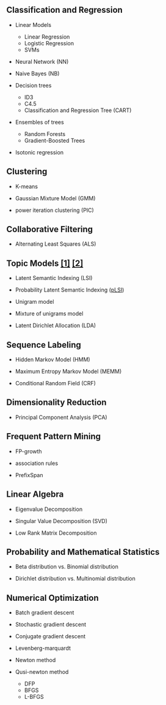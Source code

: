 ## Classification and Regression

* Linear Models
    + Linear Regression
    + Logistic Regression
    +  SVMs

* Neural Network (NN)

* Naive Bayes (NB)

* Decision trees 
    + ID3
    + C4.5
    + Classification and Regression Tree (CART)

* Ensembles of trees 
    + Random Forests
    + Gradient-Boosted Trees

* Isotonic regression


## Clustering

* K-means

* Gaussian Mixture Model (GMM)

* power iteration clustering (PIC)


## Collaborative Filtering

* Alternating Least Squares (ALS)

## Topic Models [[1]](http://blog.csdn.net/v_july_v/article/details/41209515) [[2]](http://www.52nlp.cn/%E6%A6%82%E7%8E%87%E8%AF%AD%E8%A8%80%E6%A8%A1%E5%9E%8B%E5%8F%8A%E5%85%B6%E5%8F%98%E5%BD%A2%E7%B3%BB%E5%88%971-plsa%E5%8F%8Aem%E7%AE%97%E6%B3%95)
* Latent Semantic Indexing (LSI)

* Probability Latent Semantic Indexing ([pLSI](http://blog.csdn.net/hxxiaopei/article/details/7617838))

* Unigram model

* Mixture of unigrams model

* Latent Dirichlet Allocation (LDA)

## Sequence Labeling 

* Hidden Markov Model (HMM)

* Maximum Entropy Markov Model (MEMM)

* Conditional Random Field (CRF)

## Dimensionality Reduction

* Principal Component Analysis (PCA)

## Frequent Pattern Mining

* FP-growth

* association rules

* PrefixSpan

## Linear Algebra

* Eigenvalue Decomposition

* Singular Value Decomposition (SVD)

* Low Rank Matrix Decomposition

## Probability and Mathematical Statistics

<!-- >* Probability Distributions -->

* Beta distribution vs. Binomial distribution

* Dirichlet distribution vs. Multinomial distribution


## Numerical Optimization 

* Batch gradient descent

* Stochastic gradient descent

* Conjugate gradient descent

* Levenberg-marquardt 

* Newton method

* Qusi-newton method
    + DFP
    + BFGS
    + L-BFGS

